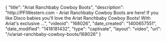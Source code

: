 {
    "title": "Ariat Ranchbaby Cowboy Boots",
    "description": "http:\/\/PFIWestern.com - Ariat Ranchbaby Cowboy Boots are here! If you like Disco babies you'll love the Ariat Ranchbaby Cowboy Boots! With Ariat's exclusive ...",
    "videoid": "168026",
    "date_created": "1400657551",
    "date_modified": "1418181432",
    "type": "captivate",
    "layout": "video",
    "url": "\/v\/ariat-ranchbaby-cowboy-boots\/168026"
}